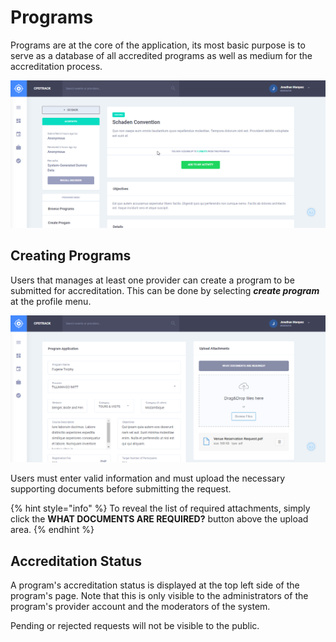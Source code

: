 # Programs

Programs are at the core of the application, its most basic purpose is to serve as a database of all accredited programs as well as medium for the accreditation process.

![](../../.gitbook/assets/programs-01-view.png)

## Creating Programs

Users that manages at least one provider can create a program to be submitted for accreditation. This can be done by selecting _**create program**_ at the profile menu.

![](../../.gitbook/assets/programs-05-create.png)

Users must enter valid information and must upload the necessary supporting documents before submitting the request.

{% hint style="info" %}
To reveal the list of required attachments, simply click the **WHAT DOCUMENTS ARE REQUIRED?** button above the upload area.
{% endhint %}

## Accreditation Status

A program's accreditation status is displayed at the top left side of the program's page. Note that this is only visible to the administrators of the program's provider account and the moderators of the system.

Pending or rejected requests will not be visible to the public.

